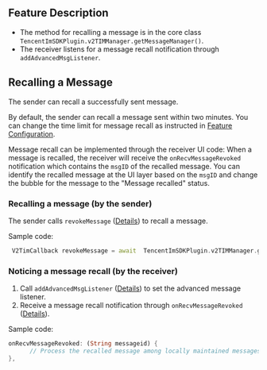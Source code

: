 ## Feature Description
- The method for recalling a message is in the core class `TencentImSDKPlugin.v2TIMManager.getMessageManager()`.
- The receiver listens for a message recall notification through `addAdvancedMsgListener`.

## Recalling a Message
The sender can recall a successfully sent message.

By default, the sender can recall a message sent within two minutes. You can change the time limit for message recall as instructed in [Feature Configuration](https://intl.cloud.tencent.com/document/product/1047/34419).

Message recall can be implemented through the receiver UI code: When a message is recalled, the receiver will receive the `onRecvMessageRevoked` notification which contains the `msgID` of the recalled message. You can identify the recalled message at the UI layer based on the `msgID` and change the bubble for the message to the "Message recalled" status.

### Recalling a message (by the sender)
The sender calls `revokeMessage` ([Details](https://comm.qq.com/im/doc/flutter/en/SDKAPI/Api/V2TIMMessageManager/revokeMessage.html)) to recall a message.

Sample code:


```dart
 V2TimCallback revokeMessage = await  TencentImSDKPlugin.v2TIMManager.getMessageManager().revokeMessage(msgID: "");
```


### Noticing a message recall (by the receiver)
1. Call `addAdvancedMsgListener` ([Details](https://comm.qq.com/im/doc/flutter/en/SDKAPI/Api/V2TIMMessageManager/addAdvancedMsgListener.html)) to set the advanced message listener.
2. Receive a message recall notification through `onRecvMessageRevoked` ([Details](https://comm.qq.com/im/doc/flutter/en/SDKAPI/Callback/OnRecvMessageRevokedCallback.html)).

Sample code:


```dart
onRecvMessageRevoked: (String messageid) {
      // Process the recalled message among locally maintained messages
},
```



